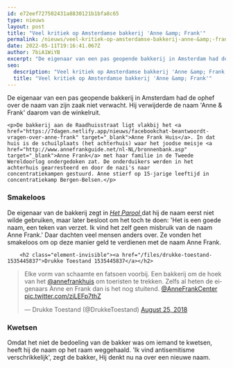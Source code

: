 ```yaml
---
id: e72eef727502431a8830121b1bfa8c65
type: nieuws
layout: post
title: "Veel kritiek op Amsterdamse bakkerij 'Anne &amp; Frank'"
permalink: /nieuws/veel-kritiek-op-amsterdamse-bakkerij-anne-&amp;-frank/
date: 2022-05-11T19:16:41.067Z
author: 7biA1WiYB
excerpt: "De eigenaar van een pas geopende bakkerij in Amsterdam had de ophef over de naam van zijn zaak niet verwacht. Hij verwijderde de naam 'Anne &amp; Frank' daarom van de winkelruit.  "
seo:
  description: "Veel kritiek op Amsterdamse bakkerij 'Anne &amp; Frank'"
  title: "Veel kritiek op Amsterdamse bakkerij 'Anne &amp; Frank'"
---
```

De eigenaar van een pas geopende bakkerij in Amsterdam had de ophef over de naam van zijn zaak niet verwacht. Hij verwijderde de naam 'Anne &amp; Frank' daarom van de winkelruit.  

    <p>De bakkerij aan de Raadhuisstraat ligt vlakbij het <a href="https://7dagen.netlify.app/nieuws/facebookchat-beantwoordt-vragen-over-anne-frank" target="_blank">Anne Frank Huis</a>. In dat huis is de schuilplaats (het achterhuis) waar het joodse meisje <a href="http://www.annefrankguide.net/nl-NL/bronnenbank.asp" target="_blank">Anne Frank</a> met haar familie in de Tweede Wereldoorlog ondergedoken zat. De onderduikers werden in het achterhuis gearresteerd en door de nazi's naar concentratiekampen gestuurd. Anne stierf op 15-jarige leeftijd in concentratiekamp Bergen-Belsen.</p>
<h3>Smakeloos</h3>
<p>De eigenaar van de bakkerij zegt in <a href="https://www.parool.nl/amsterdam/bakkerij-anne-en-frank-ongelukkig-of-smakeloos~a4603550/" target="_blank"><em>Het Parool </em></a>dat hij de naam eerst niet wilde gebruiken, maar later besloot om het toch te doen: 'Het is een goede naam, een teken van verzet. Ik vind het zelf geen misbruik van de naam Anne Frank.' Daar dachten veel mensen anders over. Ze vonden het smakeloos om op deze manier geld te verdienen met de naam Anne Frank. <div class="media media-element-container media-default"><div id="file-534418" class="file file-document file-text-oembed">

        <h2 class="element-invisible"><a href="/files/drukke-toestand-1535445837">Drukke Toestand 1535445837</a></h2>
    
  
  <div class="content">
    
<blockquote class="twitter-tweet" data-width="550"><p lang="nl" dir="ltr">Elke vorm van schaamte en fatsoen voorbij. Een bakkerij om de hoek van het <a href="https://twitter.com/annefrankhuis?ref_src=twsrc%5Etfw">@annefrankhuis</a> om toeristen te trekken. Zelfs al heten de eigenaars Anne en Frank dan is het nog stuitend. <a href="https://twitter.com/AnneFrankCenter?ref_src=twsrc%5Etfw">@AnneFrankCenter</a> <a href="https://t.co/zjLEFp7thZ">pic.twitter.com/zjLEFp7thZ</a></p>&mdash; Drukke Toestand (@DrukkeToestand) <a href="https://twitter.com/DrukkeToestand/status/1033458154879823872?ref_src=twsrc%5Etfw">August 25, 2018</a></blockquote>
<script async="" src="https://platform.twitter.com/widgets.js" charset="utf-8"></script>
  </div>

  
</div>
</div>
<h3>Kwetsen</h3>
<p>Omdat het niet de bedoeling van de bakker was om iemand te kwetsen, heeft hij de naam op het raam weggehaald. 'Ik vind antisemitisme verschrikkelijk', zegt de bakker<em><a href="https://www.parool.nl/amsterdam/bakkerij-anne-en-frank-ongelukkig-of-smakeloos~a4603550/" target="_blank">.</a> </em>Hij denkt nu na over een nieuwe naam.</p>  

